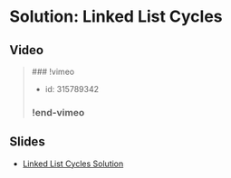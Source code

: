 
# Solution: Linked List Cycles



## Video

<blockquote>
### !vimeo

* id: 315789342

### !end-vimeo
</blockquote>



## Slides

* [Linked List Cycles Solution](https://docs.google.com/a/hackreactor.com/presentation/d/1yxeGQXGgu95GoxRQ4l06-ipD1atAir_2cMv3DsUh6-A/embed?start=false&loop=false&delayms=3000)

